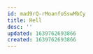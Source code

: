 ```yaml
---
id: mad9rQ-rMoanfoSswMbCy
title: Hell
desc: ''
updated: 1639762693866
created: 1639762693866
---
```


